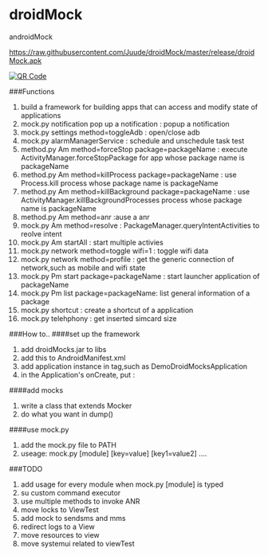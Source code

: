 droidMock
=========

androidMock



https://raw.githubusercontent.com/Juude/droidMock/master/release/droidMock.apk


<a href="https://www.the-qrcode-generator.com/"><img src="http://chart.apis.google.com/chart?chs=200x200&amp;cht=qr&amp;chld=|1&amp;chl=https%3A%2F%2Fwww.dropbox.com%2Fs%2F8ekgxg1r8h4ho7n%2FdroidTest.apk" alt="QR Code" /></a>

###Functions
1. build a framework for building apps that can access and modify state of applications
2. mock.py notification  pop up a notification : popup a notification
3. mock.py settings method=toggleAdb : open/close adb 
4. mock.py alarmManagerService : schedule and unschedule task test
5. method.py Am method=forceStop package=packageName : execute ActivityManager.forceStopPackage for app whose package name is packageName
6. method.py Am method=killProcess package=packageName : use Process.kill process whose package name is packageName
7. method.py Am method=killBackground package=packageName : use ActivityManager.killBackgroundProcesses process whose package name is packageName
8. method.py Am method=anr :ause a anr 
9. mock.py Am method=resolve : PackageManager.queryIntentActivities to reolve intent
10. mock.py Am startAll : start multiple activies 
11. mock.py network method=toggle wifi=1 : toggle wifi data
12. mock.py network method=profile : get the generic connection of network,such as mobile and wifi state 
13. mock.py Pm start package=packageName : start launcher application of packageName
14. mock.py Pm list package=packageName: list general information of a package
15. mock.py shortcut : create a shortcut of a application
16. mock.py telehphony : get inserted simcard size

###How to..
####set up the framework
1. add droidMocks.jar to libs
2. add this 
        <receiver android:name="com.juuda.droidmock.mock.MockReceiver" >
            <intent-filter>
                <action android:name="android.mock" />
            </intent-filter>
        </receiver>
    to AndroidManifest.xml
3. add application instance in <application> tag,such as DemoDroidMocksApplication 
4. in the Application's onCreate, put : 

####add mocks
1. write a class that extends Mocker
2. do what you want in dump() 

####use mock.py 
1. add the mock.py file to PATH
2. useage: mock.py [module] [key=value] [key1=value2] .... 



###TODO
1. add usage for every module when mock.py [module] is typed
2. su custom command executor 
3. use multiple methods to invoke ANR
4. move locks to ViewTest
5. add mock to sendsms and mms
6. redirect logs to a View
7. move resources to view
8. move systemui related to viewTest
